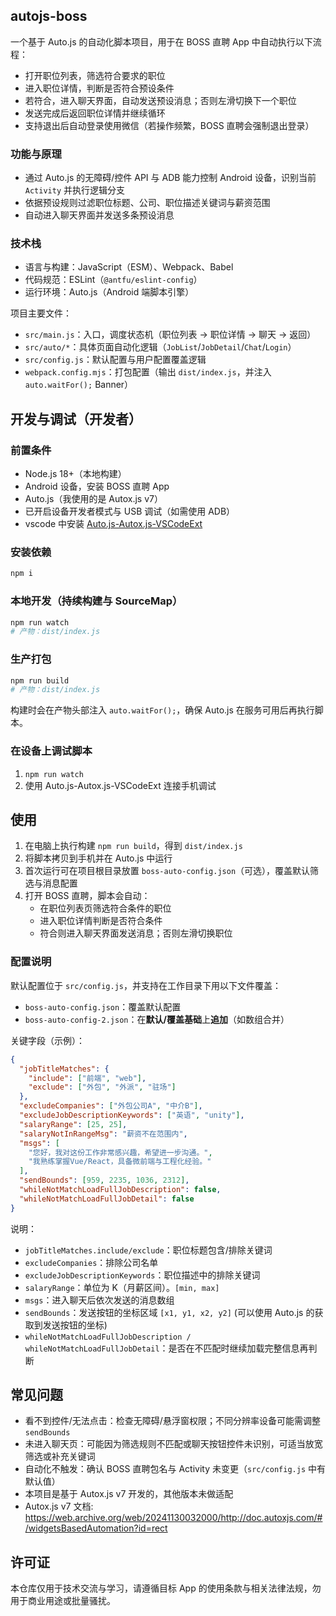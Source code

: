 ## autojs-boss

一个基于 Auto.js 的自动化脚本项目，用于在 BOSS 直聘 App 中自动执行以下流程：
- 打开职位列表，筛选符合要求的职位
- 进入职位详情，判断是否符合预设条件
- 若符合，进入聊天界面，自动发送预设消息；否则左滑切换下一个职位
- 发送完成后返回职位详情并继续循环
- 支持退出后自动登录使用微信（若操作频繁，BOSS 直聘会强制退出登录）

### 功能与原理
- 通过 Auto.js 的无障碍/控件 API 与 ADB 能力控制 Android 设备，识别当前 `Activity` 并执行逻辑分支
- 依据预设规则过滤职位标题、公司、职位描述关键词与薪资范围
- 自动进入聊天界面并发送多条预设消息

### 技术栈
- 语言与构建：JavaScript（ESM）、Webpack、Babel
- 代码规范：ESLint（`@antfu/eslint-config`）
- 运行环境：Auto.js（Android 端脚本引擎）

项目主要文件：
- `src/main.js`：入口，调度状态机（职位列表 → 职位详情 → 聊天 → 返回）
- `src/auto/*`：具体页面自动化逻辑（`JobList`/`JobDetail`/`Chat`/`Login`）
- `src/config.js`：默认配置与用户配置覆盖逻辑
- `webpack.config.mjs`：打包配置（输出 `dist/index.js`，并注入 `auto.waitFor();` Banner）

## 开发与调试（开发者）

### 前置条件
- Node.js 18+（本地构建）
- Android 设备，安装 BOSS 直聘 App
- Auto.js（我使用的是 Autox.js v7）
- 已开启设备开发者模式与 USB 调试（如需使用 ADB）
- vscode 中安装 [Auto.js-Autox.js-VSCodeExt](https://marketplace.visualstudio.com/items?itemName=aaroncheng.auto-js-vsce-fixed)

### 安装依赖
```bash
npm i
```

### 本地开发（持续构建与 SourceMap）
```bash
npm run watch
# 产物：dist/index.js
```

### 生产打包
```bash
npm run build
# 产物：dist/index.js
```

构建时会在产物头部注入 `auto.waitFor();`，确保 Auto.js 在服务可用后再执行脚本。

### 在设备上调试脚本
1. `npm run watch`
2. 使用 Auto.js-Autox.js-VSCodeExt 连接手机调试


## 使用

1. 在电脑上执行构建 `npm run build`，得到 `dist/index.js`
2. 将脚本拷贝到手机并在 Auto.js 中运行
3. 首次运行可在项目根目录放置 `boss-auto-config.json`（可选），覆盖默认筛选与消息配置
4. 打开 BOSS 直聘，脚本会自动：
   - 在职位列表页筛选符合条件的职位
   - 进入职位详情判断是否符合条件
   - 符合则进入聊天界面发送消息；否则左滑切换职位

### 配置说明
默认配置位于 `src/config.js`，并支持在工作目录下用以下文件覆盖：
- `boss-auto-config.json`：覆盖默认配置
- `boss-auto-config-2.json`：在**默认/覆盖基础**上**追加**（如数组合并）

关键字段（示例）：
```json
{
  "jobTitleMatches": {
    "include": ["前端", "web"],
    "exclude": ["外包", "外派", "驻场"]
  },
  "excludeCompanies": ["外包公司A", "中介B"],
  "excludeJobDescriptionKeywords": ["英语", "unity"],
  "salaryRange": [25, 25],
  "salaryNotInRangeMsg": "薪资不在范围内",
  "msgs": [
    "您好，我对这份工作非常感兴趣，希望进一步沟通。",
    "我熟练掌握Vue/React，具备微前端与工程化经验。"
  ],
  "sendBounds": [959, 2235, 1036, 2312],
  "whileNotMatchLoadFullJobDescription": false,
  "whileNotMatchLoadFullJobDetail": false
}
```

说明：
- `jobTitleMatches.include/exclude`：职位标题包含/排除关键词
- `excludeCompanies`：排除公司名单
- `excludeJobDescriptionKeywords`：职位描述中的排除关键词
- `salaryRange`：单位为 K（月薪区间）。`[min, max]`
- `msgs`：进入聊天后依次发送的消息数组
- `sendBounds`：发送按钮的坐标区域 `[x1, y1, x2, y2]` (可以使用 Auto.js 的获取到发送按钮的坐标)
- `whileNotMatchLoadFullJobDescription / whileNotMatchLoadFullJobDetail`：是否在不匹配时继续加载完整信息再判断

## 常见问题
- 看不到控件/无法点击：检查无障碍/悬浮窗权限；不同分辨率设备可能需调整 `sendBounds`
- 未进入聊天页：可能因为筛选规则不匹配或聊天按钮控件未识别，可适当放宽筛选或补充关键词
- 自动化不触发：确认 BOSS 直聘包名与 Activity 未变更（`src/config.js` 中有默认值）
- 本项目是基于 Autox.js v7 开发的，其他版本未做适配
- Autox.js v7 文档: https://web.archive.org/web/20241130032000/http://doc.autoxjs.com/#/widgetsBasedAutomation?id=rect

## 许可证
本仓库仅用于技术交流与学习，请遵循目标 App 的使用条款与相关法律法规，勿用于商业用途或批量骚扰。
